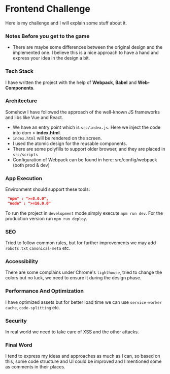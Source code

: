 # Frontend  Challenge

Here is my challenge and I will explain some stuff about it.

### Notes Before you get to the game
* There are maybe some differences between the original design and the implemented one.
I believe this is a nice approach to have a hand and express your idea in the design a bit.

### Tech Stack
I have written the project with the help of **Webpack**, **Babel** and **Web-Components**.

### Architecture
Somehow I have followed the approach of the well-known JS frameworks and libs like Vue and React.
* We have an entry point which is `src/index.js`. Here we inject the code into dom  > **index.html**.
* `index.html` will be rendered on the screen.
* I used the atomic design for the reusable components.
* There are some polyfills to support older browser, and they are placed in `src/scripts`
* Configuration of Webpack can be found in here: src/config/webpack (both prod & dev) 

### App Execution
Environment should support these tools: 
```json
 "npm" : ">=8.0.0",
 "node" : ">=16.0.0"
```

To run the project in `development` mode simply execute `npm run dev`.
For the production version run `npm run deploy`.

### SEO
Tried to follow common rules, but for further improvements we may add `robots.txt` `canonical-meta` etc. 

### Accessibility
There are some complains under Chrome's `lighthouse`, tried to change the colors but no luck, we need to ensure it during the design phase.

### Performance And Optimization
I have optimized assets but for better load time we can use `service-worker cache`, `code-splitting` etc.

### Security
In real world we need to take care of XSS and the other attacks.

### Final Word
I tend to express my ideas and approaches as much as I can, so based on this, some code structure and UI could be improved 
and I mentioned some as comments in their places.



